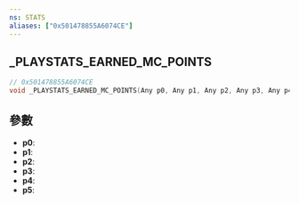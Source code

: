 ```yaml
---
ns: STATS
aliases: ["0x501478855A6074CE"]
---
```

## _PLAYSTATS_EARNED_MC_POINTS

```c
// 0x501478855A6074CE
void _PLAYSTATS_EARNED_MC_POINTS(Any p0, Any p1, Any p2, Any p3, Any p4, Any p5);
```


## 參數
* **p0**: 
* **p1**: 
* **p2**: 
* **p3**: 
* **p4**: 
* **p5**: 

